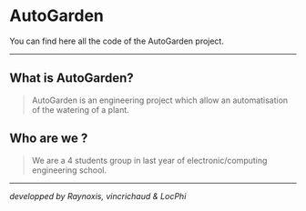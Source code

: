 # AutoGarden

You can find here all the code of the AutoGarden project.

----
## What is AutoGarden?

> AutoGarden is an engineering project which allow an automatisation of the watering of a plant.

## Who are we ?
> We are a 4 students group in last year of electronic/computing engineering school.

---

*developped by Raynoxis, vincrichaud & LocPhi*
